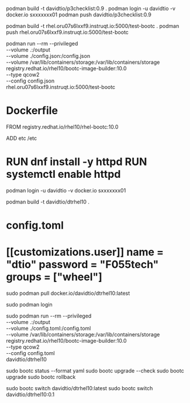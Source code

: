 podman build -t davidtio/p3checklist:0.9 .
podman login -u davidtio -v docker.io
sxxxxxxx01
podman push davidtio/p3checklist:0.9

podman build -t rhel.oru07s6lxxf9.instruqt.io:5000/test-bootc .
podman push rhel.oru07s6lxxf9.instruqt.io:5000/test-bootc

podman run --rm --privileged \
        --volume .:/output \
        --volume ./config.json:/config.json \
        --volume /var/lib/containers/storage:/var/lib/containers/storage \
        registry.redhat.io/rhel10/bootc-image-builder:10.0 \
        --type qcow2 \
        --config config.json \
         rhel.oru07s6lxxf9.instruqt.io:5000/test-bootc

Dockerfile
===
FROM registry.redhat.io/rhel10/rhel-bootc:10.0

ADD etc /etc

RUN dnf install -y httpd
RUN systemctl enable httpd
===

podman login -u davidtio -v docker.io
sxxxxxxx01

podman build -t davidtio/dtrhel10 .

config.toml
===
[[customizations.user]]
name = "dtio"
password = "F055tech"
groups = ["wheel"]
===

sudo podman pull docker.io/davidtio/dtrhel10:latest

sudo podman login

sudo podman run --rm --privileged \
        --volume .:/output \
        --volume ./config.toml:/config.toml \
        --volume /var/lib/containers/storage:/var/lib/containers/storage \
        registry.redhat.io/rhel10/bootc-image-builder:10.0 \
        --type qcow2 \
        --config config.toml \
         davidtio/dtrhel10

sudo bootc status --format yaml
sudo bootc upgrade --check
sudo bootc upgrade
sudo bootc rollback

sudo bootc switch davidtio/dtrhel10:latest
sudo bootc switch davidtio/dtrhel10:0.1
